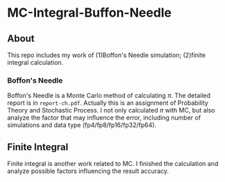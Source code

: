 # MC-Integral-Buffon-Needle
## About
This repo includes my work of (1)Boffon's Needle simulation; (2)finite integral calculation. 
### Boffon's Needle
Boffon's Needle is a Monte Carlo method of calculating $\pi$. The detailed report is in `report-ch.pdf`. Actually this is an assignment of Probability Theory and Stochastic Process.
I not only calculated $\pi$ with MC, but also analyze the factor that may influence the error, including number of simulations and data type (fp4/fp8/fp16/fp32/fp64). 
## Finite Integral
Finite integral is another work related to MC. I finished the calculation and analyze possible factors influencing the result accuracy.